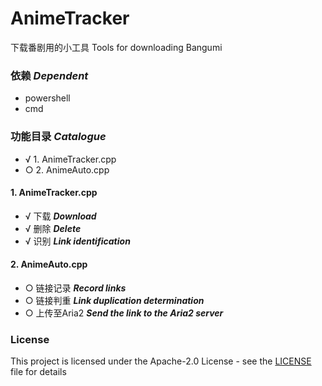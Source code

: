 # AnimeTracker

下载番剧用的小工具
Tools for downloading Bangumi


### 依赖 ___Dependent___
+ powershell
+ cmd

### 功能目录 ___Catalogue___
+ √ 1. AnimeTracker.cpp
+ ○ 2. AnimeAuto.cpp

#### 1. AnimeTracker.cpp 
+ √ 下载 ___Download___
+ √ 删除 ___Delete___
+ √ 识别 ___Link identification___

#### 2. AnimeAuto.cpp
+ ○ 链接记录 ___Record links___
+ ○ 链接判重 ___Link duplication determination___
+ ○ 上传至Aria2 ___Send the link to the Aria2 server___

### License
This project is licensed under the Apache-2.0 License - see the [LICENSE][1] file for details


[1]: https://github.com/qNFCp/AnimeTracker/blob/main/LICENSE
